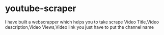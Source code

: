 # youtube-scraper
I have built a webscrapper which helps you to take scrape Video Title,Video description,Video Views,Video link you just have to put the channel name 
